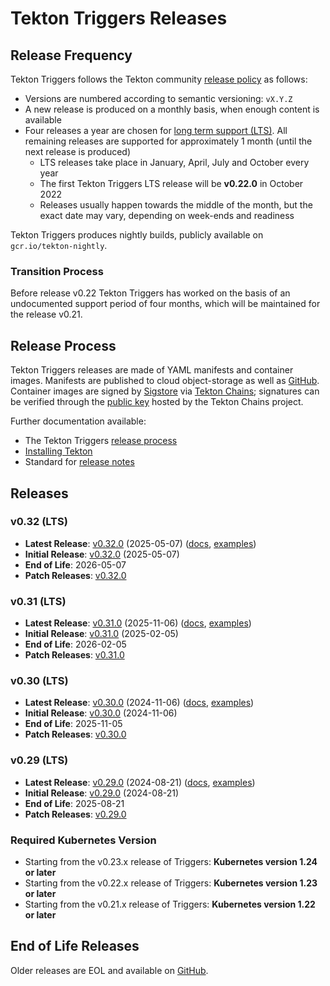 # Tekton Triggers Releases

## Release Frequency

Tekton Triggers follows the Tekton community [release policy][release-policy]
as follows:

- Versions are numbered according to semantic versioning: `vX.Y.Z`
- A new release is produced on a monthly basis, when enough content is available
- Four releases a year are chosen for [long term support (LTS)](https://github.com/tektoncd/community/blob/main/releases.md#support-policy).
  All remaining releases are supported for approximately 1 month (until the next
  release is produced)
    - LTS releases take place in January, April, July and October every year
    - The first Tekton Triggers LTS release will be **v0.22.0** in October 2022
    - Releases usually happen towards the middle of the month, but the exact date
      may vary, depending on week-ends and readiness

Tekton Triggers produces nightly builds, publicly available on
`gcr.io/tekton-nightly`. 

### Transition Process

Before release v0.22 Tekton Triggers has worked on the basis of an undocumented
support period of four months, which will be maintained for the release v0.21.

## Release Process

Tekton Triggers releases are made of YAML manifests and container images.
Manifests are published to cloud object-storage as well as
[GitHub][tekton-triggers-releases]. Container images are signed by
[Sigstore][sigstore] via [Tekton Chains][tekton-chains]; signatures can be
verified through the [public key][chains-public-key] hosted by the Tekton Chains
project.

Further documentation available:

- The Tekton Triggers [release process][tekton-releases-docs]
- [Installing Tekton][tekton-installation]
- Standard for [release notes][release-notes-standards]

## Releases

### v0.32 (LTS)

- **Latest Release**: [v0.32.0][v0-32-0] (2025-05-07) ([docs][v0-32-0-docs], [examples][v0-32-0-examples])
- **Initial Release**: [v0.32.0][v0-32-0] (2025-05-07)
- **End of Life**: 2026-05-07
- **Patch Releases**: [v0.32.0][v0-32-0]

### v0.31 (LTS)

- **Latest Release**: [v0.31.0][v0-31-0] (2025-11-06) ([docs][v0-31-0-docs], [examples][v0-31-0-examples])
- **Initial Release**: [v0.31.0][v0-31-0] (2025-02-05)
- **End of Life**: 2026-02-05
- **Patch Releases**: [v0.31.0][v0-31-0]


### v0.30 (LTS)

- **Latest Release**: [v0.30.0][v0-30-0] (2024-11-06) ([docs][v0-30-0-docs], [examples][v0-30-0-examples])
- **Initial Release**: [v0.30.0][v0-30-0] (2024-11-06)
- **End of Life**: 2025-11-05
- **Patch Releases**: [v0.30.0][v0-30-0]


### v0.29 (LTS)

- **Latest Release**: [v0.29.0][v0-29-0] (2024-08-21) ([docs][v0-29-0-docs], [examples][v0-29-0-examples])
- **Initial Release**: [v0.29.0][v0-29-0] (2024-08-21)
- **End of Life**: 2025-08-21
- **Patch Releases**: [v0.29.0][v0-29-0]


### Required Kubernetes Version

- Starting from the v0.23.x release of Triggers: **Kubernetes version 1.24 or later**
- Starting from the v0.22.x release of Triggers: **Kubernetes version 1.23 or later**
- Starting from the v0.21.x release of Triggers: **Kubernetes version 1.22 or later**

## End of Life Releases

Older releases are EOL and available on [GitHub][tekton-triggers-releases].


[release-policy]: https://github.com/tektoncd/community/blob/main/releases.md
[sigstore]: https://sigstore.dev
[tekton-chains]: https://github.com/tektoncd/chains
[tekton-triggers-releases]: https://github.com/tektoncd/triggers/releases
[chains-public-key]: https://github.com/tektoncd/chains/blob/main/tekton.pub
[tekton-releases-docs]: tekton/README.md
[tekton-installation]: docs/install.md
[release-notes-standards]:
    https://github.com/tektoncd/community/blob/main/standards.md#release-notes

[v0-29-0]: https://github.com/tektoncd/triggers/releases/tag/v0.29.0
[v0-29-0-docs]: https://github.com/tektoncd/triggers/tree/v0.29.0/docs#tekton-triggers
[v0-29-0-examples]: https://github.com/tektoncd/triggers/tree/v0.29.0/examples#examples
[v0-30-0]: https://github.com/tektoncd/triggers/releases/tag/v0.30.0
[v0-30-0-docs]: https://github.com/tektoncd/triggers/tree/v0.30.0/docs#tekton-triggers
[v0-30-0-examples]: https://github.com/tektoncd/triggers/tree/v0.30.0/examples#examples
[v0-31-0]: https://github.com/tektoncd/triggers/releases/tag/v0.31.0
[v0-31-0-docs]: https://github.com/tektoncd/triggers/tree/v0.31.0/docs#tekton-triggers
[v0-31-0-examples]: https://github.com/tektoncd/triggers/tree/v0.31.0/examples#examples
[v0-32-0]: https://github.com/tektoncd/triggers/releases/tag/v0.32.0
[v0-32-0-docs]: https://github.com/tektoncd/triggers/tree/v0.32.0/docs#tekton-triggers
[v0-32-0-examples]: https://github.com/tektoncd/triggers/tree/v0.32.0/examples#examples

